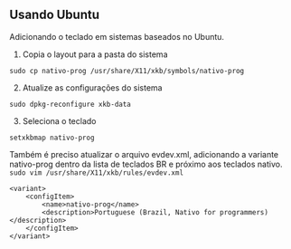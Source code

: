 Usando Ubuntu
-----------

Adicionando o teclado em sistemas baseados no Ubuntu.

1. Copia o layout para a pasta do sistema
```
sudo cp nativo-prog /usr/share/X11/xkb/symbols/nativo-prog
```
2. Atualize as configurações do sistema
```
sudo dpkg-reconfigure xkb-data
```
3. Seleciona o teclado
```
setxkbmap nativo-prog
```

Também é preciso atualizar o arquivo evdev.xml, adicionando a variante nativo-prog dentro da lista de teclados BR e próximo aos teclados nativo.
`sudo vim /usr/share/X11/xkb/rules/evdev.xml`

```
<variant>
    <configItem>
        <name>nativo-prog</name>
        <description>Portuguese (Brazil, Nativo for programmers)</description>
    </configItem>
</variant>
```

